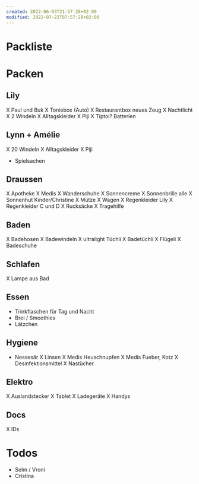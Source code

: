 ```yaml
---
created: 2022-06-03T21:57:28+02:00
modified: 2022-07-22T07:57:28+02:00
---
```


# Packliste

# Packen

## Lily
X Paul und Buk
X Toniebox (Auto)
X Restaurantbox neues Zeug
X Nachtlicht
X 2 Windeln
X Alltagskleider
X Piji
X Tiptoi? Batterien

## Lynn + Amélie
X 20 Windeln
X Alltagskleider
X Piji
- Spielsachen

## Draussen
X Apotheke
X Medis
X Wanderschuhe
X Sonnencreme
X Sonnenbrille alle
X Sonnenhut Kinder/Christine
X Mütze
X Wagen
X Regenkleider Lily
X Regenkleider C und D
X Rucksäcke
X Tragehilfe

## Baden
X Badehosen
X Badewindeln
X ultralight Tüchli
X Badetüchli
X Flügeli
X Badeschuhe


## Schlafen
X Lampe aus Bad

## Essen
- Trinkflaschen für Tag und Nacht
- Brei / Smoothies
- Lätzchen

## Hygiene
- Nessesär
X Linsen
X Medis Heuschnupfen
X  Medis Fueber, Kotz
X Desinfektionsmittel
X Nastücher

## Elektro
X Auslandstecker
X Tablet
X Ladegeräte
X Handys

## Docs
X IDs

# Todos
- Selm / Vroni
- Cristina
